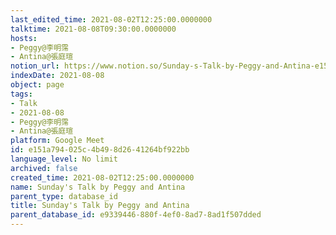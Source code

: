 ```yaml
---
last_edited_time: 2021-08-02T12:25:00.0000000
talktime: 2021-08-08T09:30:00.0000000
hosts:
- Peggy@李明霈
- Antina@張庭瑄
notion_url: https://www.notion.so/Sunday-s-Talk-by-Peggy-and-Antina-e151a794025c4b498d2641264bf922bb
indexDate: 2021-08-08
object: page
tags:
- Talk
- 2021-08-08
- Peggy@李明霈
- Antina@張庭瑄
platform: Google Meet
id: e151a794-025c-4b49-8d26-41264bf922bb
language_level: No limit
archived: false
created_time: 2021-08-02T12:25:00.0000000
name: Sunday's Talk by Peggy and Antina
parent_type: database_id
title: Sunday's Talk by Peggy and Antina
parent_database_id: e9339446-880f-4ef0-8ad7-8ad1f507dded
---
```







